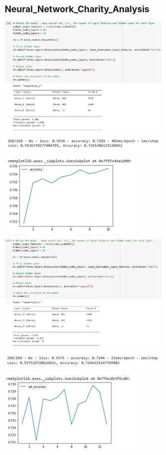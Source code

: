 # Neural_Network_Charity_Analysis




![](https://github.com/kbehyar/Neural_Network_Charity_Analysis/blob/main/Images/first%20sequential.PNG)

![](https://github.com/kbehyar/Neural_Network_Charity_Analysis/blob/main/Images/First%20accuracy.PNG)

![](https://github.com/kbehyar/Neural_Network_Charity_Analysis/blob/main/Images/First%20graph.PNG)

![](https://github.com/kbehyar/Neural_Network_Charity_Analysis/blob/main/Images/Optimization%20attempt.PNG)

![](https://github.com/kbehyar/Neural_Network_Charity_Analysis/blob/main/Images/optimization%20accuracy.PNG)

![](https://github.com/kbehyar/Neural_Network_Charity_Analysis/blob/main/Images/optimization%20graph.PNG)
